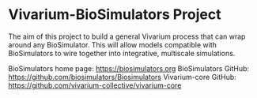 # Vivarium-BioSimulators Project

The aim of this project to build a general Vivarium process that can wrap around any BioSimulator.
This will allow models compatible with BioSimulators to wire together into integrative, multiscale
simulations.

BioSimulators home page: https://biosimulators.org
BioSimulators GitHub: https://github.com/biosimulators/Biosimulators
Vivarium-core GitHub: https://github.com/vivarium-collective/vivarium-core
